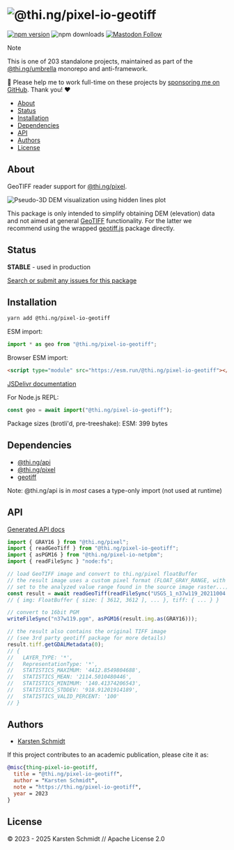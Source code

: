 <!-- This file is generated - DO NOT EDIT! -->
<!-- Please see: https://github.com/thi-ng/umbrella/blob/develop/CONTRIBUTING.md#changes-to-readme-files -->
# ![@thi.ng/pixel-io-geotiff](https://raw.githubusercontent.com/thi-ng/umbrella/develop/assets/banners/thing-pixel-io-geotiff.svg?75748ad3)

[![npm version](https://img.shields.io/npm/v/@thi.ng/pixel-io-geotiff.svg)](https://www.npmjs.com/package/@thi.ng/pixel-io-geotiff)
![npm downloads](https://img.shields.io/npm/dm/@thi.ng/pixel-io-geotiff.svg)
[![Mastodon Follow](https://img.shields.io/mastodon/follow/109331703950160316?domain=https%3A%2F%2Fmastodon.thi.ng&style=social)](https://mastodon.thi.ng/@toxi)

> [!NOTE]
> This is one of 203 standalone projects, maintained as part
> of the [@thi.ng/umbrella](https://github.com/thi-ng/umbrella/) monorepo
> and anti-framework.
>
> 🚀 Please help me to work full-time on these projects by [sponsoring me on
> GitHub](https://github.com/sponsors/postspectacular). Thank you! ❤️

- [About](#about)
- [Status](#status)
- [Installation](#installation)
- [Dependencies](#dependencies)
- [API](#api)
- [Authors](#authors)
- [License](#license)

## About

GeoTIFF reader support for [@thi.ng/pixel](https://github.com/thi-ng/umbrella/tree/develop/packages/pixel).

![Pseudo-3D DEM visualization using hidden lines plot](https://raw.githubusercontent.com/thi-ng/umbrella/develop/assets/pixel-io-geotiff/20230109-n45w121-crop-1280.jpg)

This package is only intended to simplify obtaining DEM (elevation) data and not
aimed at general
[GeoTIFF](http://docs.opengeospatial.org/is/19-008r4/19-008r4.html)
functionality. For the latter we recommend using the wrapped
[geotiff.js](https://geotiffjs.github.io/) package directly.

## Status

**STABLE** - used in production

[Search or submit any issues for this package](https://github.com/thi-ng/umbrella/issues?q=%5Bpixel-io-geotiff%5D+in%3Atitle)

## Installation

```bash
yarn add @thi.ng/pixel-io-geotiff
```

ESM import:

```ts
import * as geo from "@thi.ng/pixel-io-geotiff";
```

Browser ESM import:

```html
<script type="module" src="https://esm.run/@thi.ng/pixel-io-geotiff"></script>
```

[JSDelivr documentation](https://www.jsdelivr.com/)

For Node.js REPL:

```js
const geo = await import("@thi.ng/pixel-io-geotiff");
```

Package sizes (brotli'd, pre-treeshake): ESM: 399 bytes

## Dependencies

- [@thi.ng/api](https://github.com/thi-ng/umbrella/tree/develop/packages/api)
- [@thi.ng/pixel](https://github.com/thi-ng/umbrella/tree/develop/packages/pixel)
- [geotiff](https://github.com/geotiffjs/geotiff.js)

Note: @thi.ng/api is in _most_ cases a type-only import (not used at runtime)

## API

[Generated API docs](https://docs.thi.ng/umbrella/pixel-io-geotiff/)

```ts
import { GRAY16 } from "@thi.ng/pixel";
import { readGeoTiff } from "@thi.ng/pixel-io-geotiff";
import { asPGM16 } from "@thi.ng/pixel-io-netpbm";
import { readFileSync } "node:fs";

// load GeoTIFF image and convert to thi.ng/pixel floatBuffer
// the result image uses a custom pixel format (FLOAT_GRAY_RANGE, with [min..max]
// set to the analyzed value range found in the source image raster...)
const result = await readGeoTiff(readFileSync("USGS_1_n37w119_20211004.tif"));
// { img: FloatBuffer { size: [ 3612, 3612 ], ... }, tiff: { ... } }

// convert to 16bit PGM
writeFileSync("n37w119.pgm", asPGM16(result.img.as(GRAY16)));

// the result also contains the original TIFF image
// (see 3rd party geotiff package for more details)
result.tiff.getGDALMetadata(0);
// {
//   LAYER_TYPE: '*',
//   RepresentationType: '*',
//   STATISTICS_MAXIMUM: '4412.8549804688',
//   STATISTICS_MEAN: '2114.5010480446',
//   STATISTICS_MINIMUM: '140.41374206543',
//   STATISTICS_STDDEV: '918.91201914189',
//   STATISTICS_VALID_PERCENT: '100'
// }
```

## Authors

- [Karsten Schmidt](https://thi.ng)

If this project contributes to an academic publication, please cite it as:

```bibtex
@misc{thing-pixel-io-geotiff,
  title = "@thi.ng/pixel-io-geotiff",
  author = "Karsten Schmidt",
  note = "https://thi.ng/pixel-io-geotiff",
  year = 2023
}
```

## License

&copy; 2023 - 2025 Karsten Schmidt // Apache License 2.0
